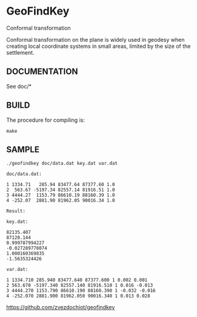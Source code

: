 # GeoFindKey
Conformal transformation

Conformal transformation on the plane is widely used in geodesy when creating local coordinate systems in small areas, limited by the size of the settlement.

## DOCUMENTATION

See doc/*

## BUILD

The procedure for compiling is:

    make

## SAMPLE

    ./geofindkey doc/data.dat key.dat var.dat

    doc/data.dat:

    1 1334.71   285.94 83477.64 87377.60 1.0
    2  563.67 -5197.34 82557.14 81916.51 1.0
    3 4444.27  1153.79 86610.19 88160.39 1.0
    4 -252.07  2881.90 81962.05 90016.34 1.0

    Result:

    key.dat:

    82135.407
    87128.144
    0.999787994227
    -0.027289778074
    1.000160369835
    -1.5635324426

    var.dat:

    1 1334.710 285.940 83477.640 87377.600 1 0.002 0.001
    2 563.670 -5197.340 82557.140 81916.510 1 0.016 -0.013
    3 4444.270 1153.790 86610.190 88160.390 1 -0.032 -0.016
    4 -252.070 2881.900 81962.050 90016.340 1 0.013 0.028

https://github.com/zvezdochiot/geofindkey
